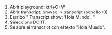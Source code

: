 1. Abrir playground: ctrl+O+W
2. Abrir transcript: browse -> transcript (sencillo :3)
3. Escribo " Transcript show: 'Hola Mundo'. "
4. Selecciono DO IT.
5. Se abre el transcript con el texto "Hola Mundo".
